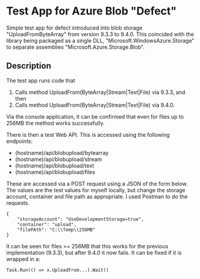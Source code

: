 # Test App for Azure Blob "Defect"

Simple test app for defect introduced into blob storage "UploadFromByteArray" from version 9.3.3 to 9.4.0. This coincided with the library being packaged as a single DLL, "Microsoft.WindowsAzure.Storage" to separate assemblies "Microsoft.Azure.Storage.Blob".

## Description

The test app runs code that 

1. Calls method UploadFrom(ByteArray|Stream|Text|File) via 9.3.3, and then 
2. Calls method UploadFrom(ByteArray|Stream|Text|File) via 9.4.0. 

Via the console application, it can be confirmed that even for files up to 256MB the method works successfully.

There is then a test Web API. This is accessed using the following endpoints:

* (hostname)/api/blobupload/bytearray
* (hostname)/api/blobupload/stream
* (hostname)/api/blobupload/text
* (hostname)/api/blobupload/files

These are accessed via a POST request using a JSON of the form below. The values are the test values for myself locally, but change the storage account, container and file path as appropriate. I used Postman to do the requests.

```
{
	"storageAccount": "UseDevelopmentStorage=true",
	"container": "upload",
	"filePAth": "C:\\Temp\\256MB"
}
```

It can be seen for files >= 256MB that this works for the previous implementation (9.3.3), but after 9.4.0 it now fails. It can be fixed if it is wrapped in a:

```
Task.Run(() => x.UploadFrom...).Wait()
```
